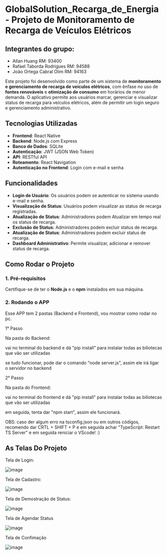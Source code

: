 # GlobalSolution_Recarga_de_Energia - Projeto de Monitoramento de Recarga de Veículos Elétricos

## Integrantes do grupo:

- Allan Huang RM: 93400
- Rafael Taborda Rodrigues RM: 94588
- João Ortega Cabral Olim RM: 94163 

Este projeto foi desenvolvido como parte de um sistema de **monitoramento e gerenciamento de recarga de veículos elétricos**, com ênfase no uso de **fontes renováveis** e **otimização de consumo** em horários de menor demanda. O aplicativo permite aos usuários marcar, gerenciar e visualizar status de recarga para veículos elétricos, além de permitir um login seguro e gerenciamento administrativo.

## Tecnologias Utilizadas

- **Frontend**: React Native
- **Backend**: Node.js com Express
- **Banco de Dados**: SQLite
- **Autenticação**: JWT (JSON Web Token)
- **API**: RESTful API
- **Roteamento**: React Navigation
- **Autenticação no Frontend**: Login com e-mail e senha

## Funcionalidades

- **Login de Usuário**: Os usuários podem se autenticar no sistema usando e-mail e senha.
- **Visualização de Status**: Usuários podem visualizar as status de recarga registradas.
- **Atualização de Status**: Administradores podem Atualizar em tempo real os status de recarga.
- **Exclusão de Status**: Administradores podem excluir status de recarga.
- **Atualização de Status**: Administradores podem excluir status de recarga.
- **Dashboard Administrativo**: Permite visualizar, adicionar e remover status de recarga.
  
## Como Rodar o Projeto

### 1. Pré-requisitos

Certifique-se de ter o **Node.js** e o **npm** instalados em sua máquina.

### 2. Rodando o APP

Esse APP tem 2 pastas (Backend e Frontend), vou mostrar como rodar no pc.

1° Passo

Na pasta do Backend:

vai no terminal do backend e dá "pip install" para instalar todas as biliotecas que vão ser utilizadas

se tudo funcionar, pode dar o comando "node server.js", assim ele irá ligar o servidor no backend

2° Passo

Na pasta do Frontend:

vai no terminal do frontend e dá "pip install" para instalar todas as biliotecas que vão ser utilizadas

em seguida, tenta dar "npm start", assim ele funcionará.

OBS: caso der algum erro na tsconfig.json ou em outros códigos, recomendo dar CRTL + SHIFT + P e em seguida achar "TypeScript: Restart TS Server" e em seguida reniciar o VScode! :)

## As Telas Do Projeto


Tela de Login:

![image](https://github.com/user-attachments/assets/772632e8-0479-41be-a2b3-9ecab946e55b)

Tela de Cadastro:

![image](https://github.com/user-attachments/assets/baff0a9f-f18f-4ef4-8d51-84503f7f408b)


Tela de Demostração de Status:

![image](https://github.com/user-attachments/assets/f2a48f81-2c3a-4fc3-8a49-9237cf0162db)

Tela de Agendar Status

![image](https://github.com/user-attachments/assets/c3f777af-e4b8-41c6-a865-b501b8d8a99d)

Tela de Confimação

![image](https://github.com/user-attachments/assets/8213f9d3-69be-4ff4-a055-aa655724bf7b)



